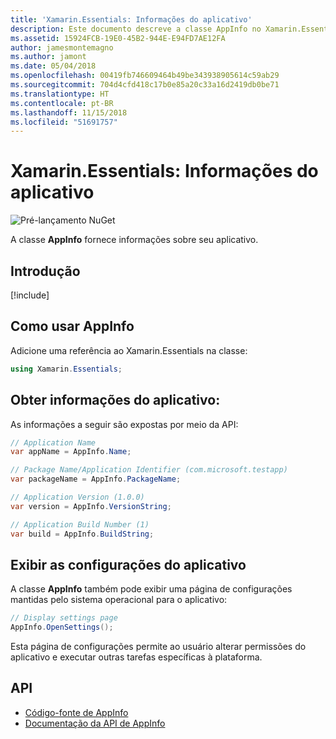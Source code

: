 ```yaml
---
title: 'Xamarin.Essentials: Informações do aplicativo'
description: Este documento descreve a classe AppInfo no Xamarin.Essentials, que fornece informações sobre o aplicativo. Por exemplo, ela expõe o nome e a versão do aplicativo.
ms.assetid: 15924FCB-19E0-45B2-944E-E94FD7AE12FA
author: jamesmontemagno
ms.author: jamont
ms.date: 05/04/2018
ms.openlocfilehash: 00419fb746609464b49be343938905614c59ab29
ms.sourcegitcommit: 704d4cfd418c17b0e85a20c33a16d2419db0be71
ms.translationtype: HT
ms.contentlocale: pt-BR
ms.lasthandoff: 11/15/2018
ms.locfileid: "51691757"
---
```

# <a name="xamarinessentials-app-information"></a>Xamarin.Essentials: Informações do aplicativo

![Pré-lançamento NuGet](~/media/shared/pre-release.png)

A classe **AppInfo** fornece informações sobre seu aplicativo.

## <a name="get-started"></a>Introdução

[!include[](~/essentials/includes/get-started.md)]

## <a name="using-appinfo"></a>Como usar AppInfo

Adicione uma referência ao Xamarin.Essentials na classe:

```csharp
using Xamarin.Essentials;
```

## <a name="obtaining-application-information"></a>Obter informações do aplicativo:

As informações a seguir são expostas por meio da API:

```csharp
// Application Name
var appName = AppInfo.Name;

// Package Name/Application Identifier (com.microsoft.testapp)
var packageName = AppInfo.PackageName;

// Application Version (1.0.0)
var version = AppInfo.VersionString;

// Application Build Number (1)
var build = AppInfo.BuildString;
```

## <a name="displaying-application-settings"></a>Exibir as configurações do aplicativo

A classe **AppInfo** também pode exibir uma página de configurações mantidas pelo sistema operacional para o aplicativo:

```csharp
// Display settings page
AppInfo.OpenSettings();
```

Esta página de configurações permite ao usuário alterar permissões do aplicativo e executar outras tarefas específicas à plataforma.

## <a name="api"></a>API

- [Código-fonte de AppInfo](https://github.com/xamarin/Essentials/tree/master/Xamarin.Essentials/AppInfo)
- [Documentação da API de AppInfo](xref:Xamarin.Essentials.AppInfo)
